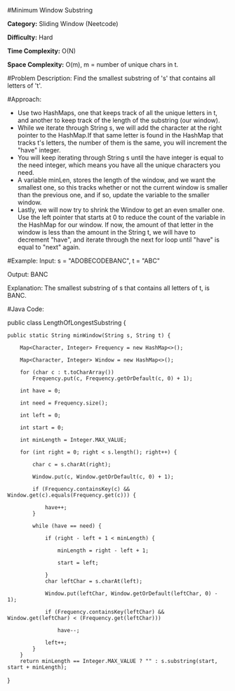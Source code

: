 #Minimum Window Substring

**Category:** Sliding Window (Neetcode)

**Difficulty:** Hard

**Time Complexity:** O(N)

**Space Complexity:** O(m), m = number of unique chars in t. 

#Problem Description: Find the smallest substring of 's' that contains all letters of 't'.

#Approach: 
- Use two HashMaps, one that keeps track of all the unique letters in t, and another to keep track of the length of the substring (our window). 
- While we iterate through String s, we will add the character at the right pointer to the HashMap.If that same letter is found in the HashMap that tracks t's letters, the number of them is the same, you will increment the "have" integer. 
- You will keep iterating through String s until the have integer is equal to the need integer, which means you have all the unique characters you need. 
- A variable minLen, stores the length of the window, and we want the smallest one, so this tracks whether or not the current window is smaller than the previous one, and if so, update the variable to the smaller window. 
- Lastly, we will now try to shrink the Window to get an even smaller one. Use the left pointer that starts at 0 to reduce the count of the variable in the HashMap for our window. If now, the amount of that letter in the window is less than the amount in the String t, we will have to decrement "have", and iterate through the next for loop until "have" is equal to "next" again. 

#Example: 
Input: s = "ADOBECODEBANC", t = "ABC"

Output: BANC

Explanation: The smallest substring of s that contains all letters of t, is BANC. 

#Java Code: 

public class LengthOfLongestSubstring {

	public static String minWindow(String s, String t) {

		Map<Character, Integer> Frequency = new HashMap<>();
		
		Map<Character, Integer> Window = new HashMap<>();

		for (char c : t.toCharArray())
			Frequency.put(c, Frequency.getOrDefault(c, 0) + 1);

		int have = 0;
		
		int need = Frequency.size();
		
		int left = 0;
		
		int start = 0;
		
		int minLength = Integer.MAX_VALUE;

		for (int right = 0; right < s.length(); right++) {
			
			char c = s.charAt(right);
			
			Window.put(c, Window.getOrDefault(c, 0) + 1);

			if (Frequency.containsKey(c) && Window.get(c).equals(Frequency.get(c))) {
				
				have++;
			}

			while (have == need) {
				
				if (right - left + 1 < minLength) {
					
					minLength = right - left + 1;
					
					start = left;
					
				}
				char leftChar = s.charAt(left);
				
				Window.put(leftChar, Window.getOrDefault(leftChar, 0) - 1);

				if (Frequency.containsKey(leftChar) && Window.get(leftChar) < (Frequency.get(leftChar)))
					
					have--;

				left++;
			}
		}
		return minLength == Integer.MAX_VALUE ? "" : s.substring(start, start + minLength);
	

}

